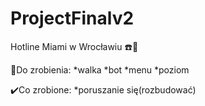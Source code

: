 # ProjectFinalv2
Hotline Miami w Wrocławiu ☎️🚋

📜Do zrobienia:
*walka
*bot
*menu
*poziom

✔️Co zrobione:
*poruszanie się(rozbudować)

